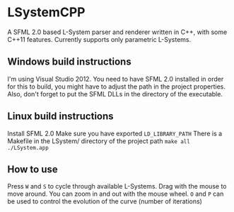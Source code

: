 LSystemCPP
==========
A SFML 2.0 based L-System parser and renderer written in C++, with some C++11 features. Currently
supports only parametric L-Systems.

## Windows build instructions
I'm using Visual Studio 2012. You need to have SFML 2.0 installed in order for this to build, you might have to adjust
the path in the project properties. Also, don't forget to put the SFML DLLs in the directory of the executable.

## Linux build instructions
Install SFML 2.0
Make sure you have exported `LD_LIBRARY_PATH`
There is a Makefile in the LSystem/ directory of the project path
`make all`
`./LSystem.app`

## How to use
Press `W` and `S` to cycle through available L-Systems.
Drag with the mouse to move around.
You can zoom in and out with the mouse wheel.
`O` and `P` can be used to control the evolution of the curve (number of iterations)